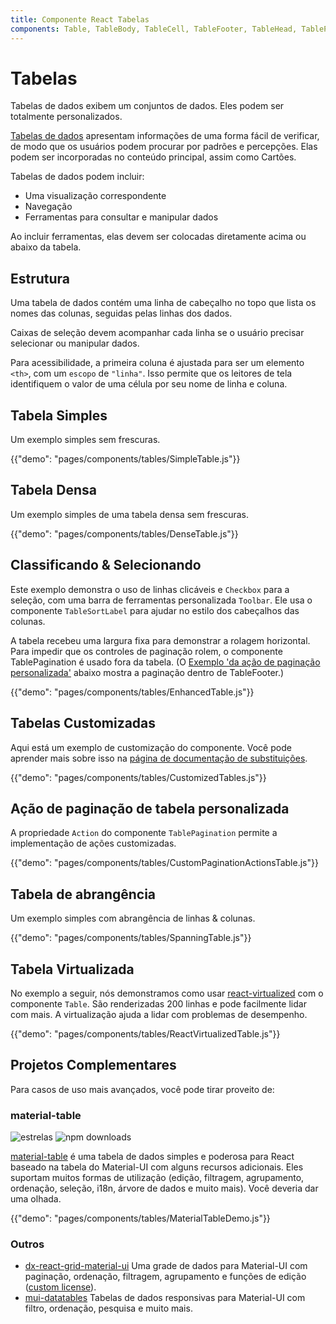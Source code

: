```yaml
---
title: Componente React Tabelas
components: Table, TableBody, TableCell, TableFooter, TableHead, TablePagination, TableRow, TableSortLabel
---
```


# Tabelas

<p class="description">Tabelas de dados exibem um conjuntos de dados. Eles podem ser totalmente personalizados.</p>

[Tabelas de dados](https://material.io/design/components/data-tables.html) apresentam informações de uma forma fácil de verificar, de modo que os usuários podem procurar por padrões e percepções. Elas podem ser incorporadas no conteúdo principal, assim como Cartões.

Tabelas de dados podem incluir:

- Uma visualização correspondente
- Navegação
- Ferramentas para consultar e manipular dados

Ao incluir ferramentas, elas devem ser colocadas diretamente acima ou abaixo da tabela.

## Estrutura

Uma tabela de dados contém uma linha de cabeçalho no topo que lista os nomes das colunas, seguidas pelas linhas dos dados.

Caixas de seleção devem acompanhar cada linha se o usuário precisar selecionar ou manipular dados.

Para acessibilidade, a primeira coluna é ajustada para ser um elemento `<th>`, com um `escopo` de `"linha"`. Isso permite que os leitores de tela identifiquem o valor de uma célula por seu nome de linha e coluna.

## Tabela Simples

Um exemplo simples sem frescuras.

{{"demo": "pages/components/tables/SimpleTable.js"}}

## Tabela Densa

Um exemplo simples de uma tabela densa sem frescuras.

{{"demo": "pages/components/tables/DenseTable.js"}}

## Classificando & Selecionando

Este exemplo demonstra o uso de linhas clicáveis e `Checkbox` para a seleção, com uma barra de ferramentas personalizada `Toolbar`. Ele usa o componente `TableSortLabel` para ajudar no estilo dos cabeçalhos das colunas.

A tabela recebeu uma largura fixa para demonstrar a rolagem horizontal. Para impedir que os controles de paginação rolem, o componente TablePagination é usado fora da tabela. (O [Exemplo 'da ação de paginação personalizada'](#custom-table-pagination-action) abaixo mostra a paginação dentro de TableFooter.)

{{"demo": "pages/components/tables/EnhancedTable.js"}}

## Tabelas Customizadas

Aqui está um exemplo de customização do componente. Você pode aprender mais sobre isso na [página de documentação de substituições](/customization/components/).

{{"demo": "pages/components/tables/CustomizedTables.js"}}

## Ação de paginação de tabela personalizada

A propriedade `Action` do componente `TablePagination` permite a implementação de ações customizadas.

{{"demo": "pages/components/tables/CustomPaginationActionsTable.js"}}

## Tabela de abrangência

Um exemplo simples com abrangência de linhas & colunas.

{{"demo": "pages/components/tables/SpanningTable.js"}}

## Tabela Virtualizada

No exemplo a seguir, nós demonstramos como usar [react-virtualized](https://github.com/bvaughn/react-virtualized) com o componente `Table`. São renderizadas 200 linhas e pode facilmente lidar com mais. A virtualização ajuda a lidar com problemas de desempenho.

{{"demo": "pages/components/tables/ReactVirtualizedTable.js"}}

## Projetos Complementares

Para casos de uso mais avançados, você pode tirar proveito de:

### material-table

![estrelas](https://img.shields.io/github/stars/mbrn/material-table.svg?style=social&label=Stars) ![npm downloads](https://img.shields.io/npm/dm/material-table.svg)

[material-table](https://github.com/mbrn/material-table) é uma tabela de dados simples e poderosa para React baseado na tabela do Material-UI com alguns recursos adicionais. Eles suportam muitos formas de utilização (edição, filtragem, agrupamento, ordenação, seleção, i18n, árvore de dados e muito mais). Você deveria dar uma olhada.

{{"demo": "pages/components/tables/MaterialTableDemo.js"}}

### Outros

- [dx-react-grid-material-ui](https://devexpress.github.io/devextreme-reactive/react/grid/) Uma grade de dados para Material-UI com paginação, ordenação, filtragem, agrupamento e funções de edição ([custom license](https://js.devexpress.com/licensing/)).
- [mui-datatables](https://github.com/gregnb/mui-datatables) Tabelas de dados responsivas para Material-UI com filtro, ordenação, pesquisa e muito mais.
